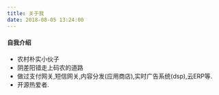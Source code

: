 ```yaml
---
title: 关于我
date: 2018-08-05 13:24:00
---
```


#### 自我介绍

- 农村朴实小伙子
- 阴差阳错走上码农的道路
- 做过支付网关,短信网关,内容分发(应用商店),实时广告系统(dsp),云ERP等.
- 开源热爱者.

<!--more-->